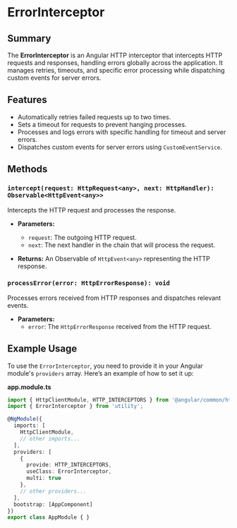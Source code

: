 # ErrorInterceptor

## Summary

The **ErrorInterceptor** is an Angular HTTP interceptor that intercepts HTTP requests and responses, handling errors globally across the application. It manages retries, timeouts, and specific error processing while dispatching custom events for server errors.

## Features

- Automatically retries failed requests up to two times.
- Sets a timeout for requests to prevent hanging processes.
- Processes and logs errors with specific handling for timeout and server errors.
- Dispatches custom events for server errors using `CustomEventService`.

## Methods

### `intercept(request: HttpRequest<any>, next: HttpHandler): Observable<HttpEvent<any>>`

Intercepts the HTTP request and processes the response.

- **Parameters:**
  - `request`: The outgoing HTTP request.
  - `next`: The next handler in the chain that will process the request.

- **Returns:** An Observable of `HttpEvent<any>` representing the HTTP response.

### `processError(error: HttpErrorResponse): void`

Processes errors received from HTTP responses and dispatches relevant events.

- **Parameters:**
  - `error`: The `HttpErrorResponse` received from the HTTP request.

## Example Usage

To use the `ErrorInterceptor`, you need to provide it in your Angular module's `providers` array. Here’s an example of how to set it up:

**app.module.ts**

```typescript
import { HttpClientModule, HTTP_INTERCEPTORS } from '@angular/common/http';
import { ErrorInterceptor } from 'utility';

@NgModule({
  imports: [
    HttpClientModule,
    // other imports...
  ],
  providers: [
    {
      provide: HTTP_INTERCEPTORS,
      useClass: ErrorInterceptor,
      multi: true
    },
    // other providers...
  ],
  bootstrap: [AppComponent]
})
export class AppModule { }
